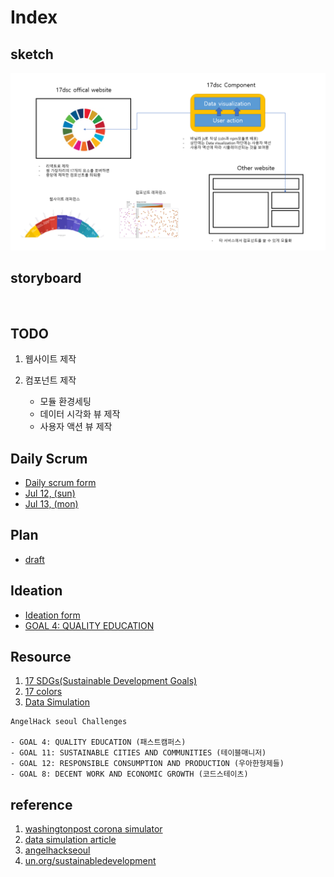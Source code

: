 # Index

## sketch

![](https://github.com/17dscs/documentation/blob/master/images/sketch.png?raw=true)

## storyboard

![]()

## TODO

1. 웹사이트 제작

2. 컴포넌트 제작
   - 모듈 환경세팅
   - 데이터 시각화 뷰 제작
   - 사용자 액션 뷰 제작

## Daily Scrum

- [Daily scrum form](https://github.com/17dscs/documentation/blob/master/dailyscrum/dailyscrum-form.md)
- [Jul 12, (sun)](https://github.com/17dscs/documentation/blob/master/dailyscrum/7-12.md)
- [Jul 13, (mon)](https://github.com/17dscs/documentation/blob/master/dailyscrum/7-13.md)

## Plan

- [draft](https://github.com/17dscs/documentation/blob/master/plan/draft.md)

## Ideation

- [Ideation form](https://github.com/17dscs/documentation/blob/master/ideation/ideation-form.md)
- [GOAL 4: QUALITY EDUCATION](https://github.com/17dscs/documentation/blob/master/ideation/4.md)

## Resource

1. [17 SDGs(Sustainable Development Goals)](https://github.com/17dscs/documentation/blob/master/17-SDGs.md)
2. [17 colors](https://github.com/17dscs/documentation/blob/master/17-colors.md)
3. [Data Simulation](https://github.com/17dscs/documentation/blob/master/data-simulation.md)

```
AngelHack seoul Challenges

- GOAL 4: QUALITY EDUCATION (패스트캠퍼스)
- GOAL 11: SUSTAINABLE CITIES AND COMMUNITIES (테이블매니저)
- GOAL 12: RESPONSIBLE CONSUMPTION AND PRODUCTION (우아한형제들)
- GOAL 8: DECENT WORK AND ECONOMIC GROWTH (코드스테이츠)
```

## reference

1. [washingtonpost corona simulator](https://www.washingtonpost.com/graphics/2020/world/corona-simulator/)
2. [data simulation article](https://www.fastcompany.com/90508780/move-over-data-visualization-the-era-of-data-simulation-is-here)
3. [angelhackseoul](https://angelhackseoul.kr/)
4. [un.org/sustainabledevelopment](https://www.un.org/sustainabledevelopment/)
